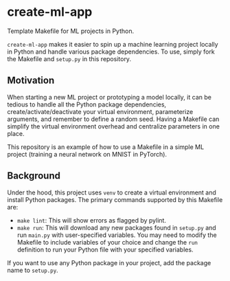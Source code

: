 # create-ml-app

Template Makefile for ML projects in Python.

`create-ml-app` makes it easier to spin up a machine learning project locally in Python and handle various package dependencies. To use, simply fork the Makefile and `setup.py` in this repository.

## Motivation

When starting a new ML project or prototyping a model locally, it can be tedious to handle all the Python package dependencies, create/activate/deactivate your virtual environment, parameterize arguments, and remember to define a random seed. Having a Makefile can simplify the virtual environment overhead and centralize parameters in one place.

This repository is an example of how to use a Makefile in a simple ML project (training a neural network on MNIST in PyTorch). 

## Background

Under the hood, this project uses `venv` to create a virtual environment and install Python packages. The primary commands supported by this Makefile are:

* `make lint`: This will show errors as flagged by pylint.
* `make run`: This will download any new packages found in `setup.py` and run `main.py` with user-specified variables. You may need to modify the Makefile to include variables of your choice and change the `run` definition to run your Python file with your specified variables.

If you want to use any Python package in your project, add the package name to `setup.py`.
